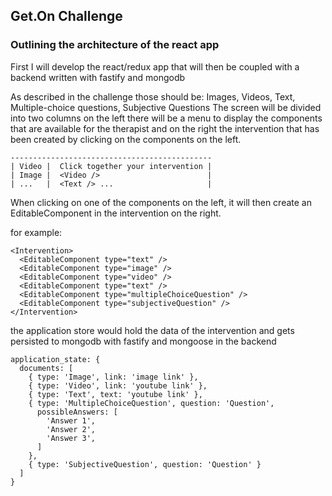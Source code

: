 ## Get.On Challenge

### Outlining the architecture of the react app

First I will develop the react/redux app that will then be coupled
with a backend written with fastify and mongodb

As described in the challenge those should be:
Images, Videos, Text, Multiple-choice questions, Subjective Questions
The screen will be divided into two columns on the left there will be a
menu to display the components that are available for the therapist and
on the right the intervention that has been created by clicking on the
components on the left.

```
---------------------------------------------
| Video |  Click together your intervention |
| Image |  <Video />                        |
| ...   |  <Text /> ...                     |
```

When clicking on one of the components on the left, it will then create
an EditableComponent in the intervention on the right.

for example:
```
<Intervention>
  <EditableComponent type="text" />
  <EditableComponent type="image" />
  <EditableComponent type="video" />
  <EditableComponent type="text" />
  <EditableComponent type="multipleChoiceQuestion" />
  <EditableComponent type="subjectiveQuestion" />
</Intervention>
```

the application store would hold the data of the intervention
and gets persisted to mongodb with fastify and mongoose in the backend

```
application_state: {
  documents: [
    { type: 'Image', link: 'image link' },
    { type: 'Video', link: 'youtube link' },
    { type: 'Text', text: 'youtube link' },
    { type: 'MultipleChoiceQuestion', question: 'Question',
      possibleAnswers: [
        'Answer 1',
        'Answer 2',
        'Answer 3',
      ]
    },
    { type: 'SubjectiveQuestion', question: 'Question' }
  ]
}
```
